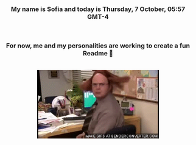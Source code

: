 


<div align="center">
<h3 >My name is Sofia and today is Thursday, 7 October, 05:57 GMT-4</h3><br>
<h3 >For now, me and my personalities are working to create a fun Readme 👋
</h3><br>
<img src='img/dwight.gif' alt='working...'/>
</div>
